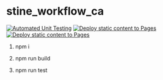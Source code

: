 # stine_workflow_ca

[![Automated Unit Testing](https://github.com/StineNygren/stine_workflow_ca/actions/workflows/unit-testing.yml/badge.svg?branch=workflow)](https://github.com/StineNygren/stine_workflow_ca/actions/workflows/unit-testing.yml)
[![Deploy static content to Pages](https://github.com/StineNygren/stine_workflow_ca/actions/workflows/static.yml/badge.svg?branch=workflow)](https://github.com/StineNygren/stine_workflow_ca/actions/workflows/static.yml)
[![Deploy static content to Pages](https://github.com/StineNygren/stine_workflow_ca/actions/workflows/e2e-test.yml/badge.svg?branch=workflow)](https://github.com/StineNygren/stine_workflow_ca/actions/workflows/e2e-test.yml)

1. npm i

2. npm run build

3. npm run test
